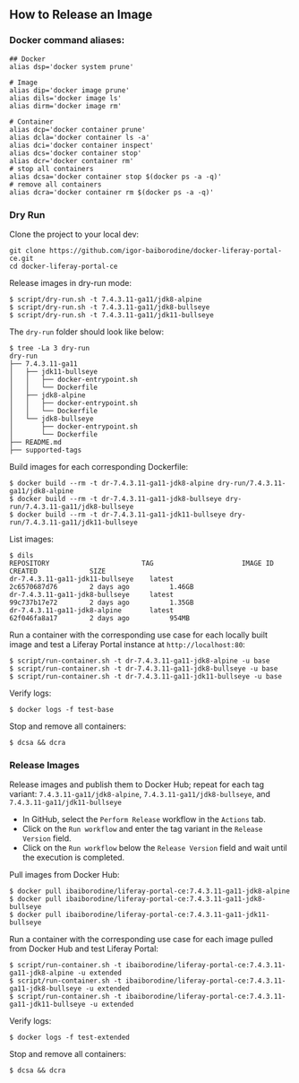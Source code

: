 ## How to Release an Image 

### Docker command aliases:
```shell
## Docker
alias dsp='docker system prune'

# Image
alias dip='docker image prune'
alias dils='docker image ls'
alias dirm='docker image rm'

# Container
alias dcp='docker container prune'
alias dcla='docker container ls -a'
alias dci='docker container inspect'
alias dcs='docker container stop'
alias dcr='docker container rm'
# stop all containers
alias dcsa='docker container stop $(docker ps -a -q)'
# remove all containers
alias dcra='docker container rm $(docker ps -a -q)'
```

### Dry Run
Clone the project to your local dev:
```shell
git clone https://github.com/igor-baiborodine/docker-liferay-portal-ce.git
cd docker-liferay-portal-ce
```

Release images in dry-run mode:
```shell
$ script/dry-run.sh -t 7.4.3.11-ga11/jdk8-alpine
$ script/dry-run.sh -t 7.4.3.11-ga11/jdk8-bullseye
$ script/dry-run.sh -t 7.4.3.11-ga11/jdk11-bullseye
```

The `dry-run` folder should look like below:
```shell
$ tree -La 3 dry-run
dry-run
├── 7.4.3.11-ga11
│   ├── jdk11-bullseye
│   │   ├── docker-entrypoint.sh
│   │   └── Dockerfile
│   ├── jdk8-alpine
│   │   ├── docker-entrypoint.sh
│   │   └── Dockerfile
│   └── jdk8-bullseye
│       ├── docker-entrypoint.sh
│       └── Dockerfile
├── README.md
├── supported-tags
```

Build images for each corresponding Dockerfile:
```shell
$ docker build --rm -t dr-7.4.3.11-ga11-jdk8-alpine dry-run/7.4.3.11-ga11/jdk8-alpine
$ docker build --rm -t dr-7.4.3.11-ga11-jdk8-bullseye dry-run/7.4.3.11-ga11/jdk8-bullseye
$ docker build --rm -t dr-7.4.3.11-ga11-jdk11-bullseye dry-run/7.4.3.11-ga11/jdk11-bullseye
```

List images:
```shell
$ dils
REPOSITORY                       TAG                      IMAGE ID            CREATED             SIZE
dr-7.4.3.11-ga11-jdk11-bullseye    latest                   2c6570687d76        2 days ago          1.46GB
dr-7.4.3.11-ga11-jdk8-bullseye     latest                   99c737b17e72        2 days ago          1.35GB
dr-7.4.3.11-ga11-jdk8-alpine       latest                   62f046fa8a17        2 days ago          954MB
```

Run a container with the corresponding use case for each locally built image and test a Liferay Portal instance at `http://localhost:80`:
```shell
$ script/run-container.sh -t dr-7.4.3.11-ga11-jdk8-alpine -u base
$ script/run-container.sh -t dr-7.4.3.11-ga11-jdk8-bullseye -u base
$ script/run-container.sh -t dr-7.4.3.11-ga11-jdk11-bullseye -u base
```

Verify logs:
```shell
$ docker logs -f test-base
```

Stop and remove all containers:
```shell
$ dcsa && dcra
```

### Release Images

Release images and publish them to Docker Hub; repeat for each tag variant: `7.4.3.11-ga11/jdk8-alpine`, `7.4.3.11-ga11/jdk8-bullseye`, and `7.4.3.11-ga11/jdk11-bullseye` 

* In GitHub, select the `Perform Release` workflow in the `Actions` tab.
* Click on the `Run workflow` and enter the tag variant in the `Release Version` field.
* Click on the `Run workflow` below the `Release Version` field and wait until the execution is completed.

Pull images from Docker Hub:
```shell
$ docker pull ibaiborodine/liferay-portal-ce:7.4.3.11-ga11-jdk8-alpine
$ docker pull ibaiborodine/liferay-portal-ce:7.4.3.11-ga11-jdk8-bullseye
$ docker pull ibaiborodine/liferay-portal-ce:7.4.3.11-ga11-jdk11-bullseye
```

Run a container with the corresponding use case for each image pulled from Docker Hub and test Liferay Portal:
```shell
$ script/run-container.sh -t ibaiborodine/liferay-portal-ce:7.4.3.11-ga11-jdk8-alpine -u extended
$ script/run-container.sh -t ibaiborodine/liferay-portal-ce:7.4.3.11-ga11-jdk8-bullseye -u extended
$ script/run-container.sh -t ibaiborodine/liferay-portal-ce:7.4.3.11-ga11-jdk11-bullseye -u extended
```

Verify logs:
```shell
$ docker logs -f test-extended
```

Stop and remove all containers:
```shell
$ dcsa && dcra
```
